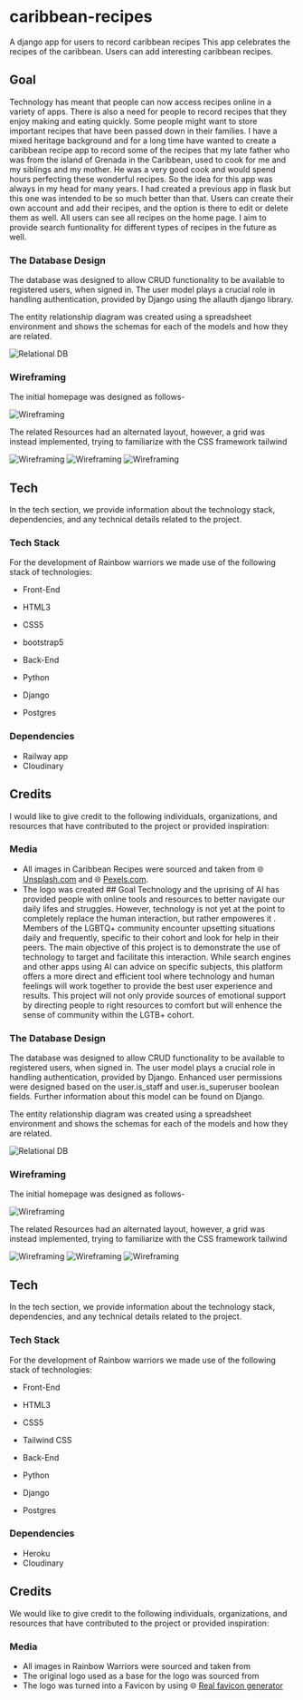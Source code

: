 # caribbean-recipes
A django app for users to record caribbean recipes
This app celebrates the recipes of the caribbean.  Users can add interesting caribbean recipes.

## Goal
Technology has meant that people can now access recipes online in a variety of apps.  There is also a need for people to record recipes that they enjoy making and eating quickly.  Some people might want to store important recipes that have been passed down in  their families.  I have a mixed heritage background and for a long time have wanted to create a caribbean recipe app to record some of the recipes that my late father who was from the island of Grenada in the Caribbean, used to cook for me and my siblings and my mother.  He was a very good cook and would spend hours perfecting these wonderful recipes.  So the idea for this app was always in my head for many years.  I had created a previous app in flask but this one was intended to be so much better than that.   Users can create their own account and add their recipes, and the option is there to edit or delete them as well.  All users can see all recipes on the home page.  I aim to provide search funtionality for different types of recipes in the future as well.


### The Database Design
The database was designed to allow CRUD functionality to be available to registered users, when signed in. The user model plays a crucial role in handling authentication, provided by Django using the allauth django library.

The entity relationship diagram was created using a spreadsheet environment and shows the schemas for each of the models and how they are related.

![Relational DB](./readme_assets/images/relational_db.png)

### Wireframing

The initial homepage was designed as follows-

![Wireframing](./readme_assets/images/Home_Page.png)

The related Resources had an alternated layout, however, a grid was instead implemented, trying to familiarize with the CSS framework tailwind

![Wireframing](./readme_assets/images/Movies.png)
![Wireframing](./readme_assets/images/news.png)
![Wireframing](./readme_assets/images/Readings.png)

## Tech
In the tech section, we provide information about the technology stack, dependencies, and any technical details related to the project.

### Tech Stack

For the development of Rainbow warriors we made use of the following stack of technologies:

- Front-End
 - HTML3
 - CSS5
 - bootstrap5

- Back-End
 - Python
 - Django
 - Postgres

### Dependencies

- Railway app
- Cloudinary


## Credits
I would like to give credit to the following individuals, organizations, and resources that have contributed to the project or provided inspiration:


### Media
- All images in Caribbean Recipes were sourced and taken from 🌐 [Unsplash.com](https://unsplash.com/) and 🌐 [Pexels.com](https://www.pexels.com/).
- The logo was created ## Goal
Technology and the uprising of AI has provided people with online tools and resources to better navigate our daily lifes and struggles. However, technology is not yet at the point to completely replace the human interaction, but rather empoweres it . Members of the LGBTQ+ community encounter upsetting situations daily and frequently, specific to their cohort and look for help in their peers. The main objective of this project is to demonstrate the use of technology to target and facilitate this interaction. While search engines and other apps using AI can advice on specific subjects, this platform offers a more direct and efficient tool where technology and human feelings will work together to provide the best user experience and results.
This project will not only provide sources of emotional support by directing people to right resources to comfort but will enhence the sense of community within the LGTB+ cohort.


### The Database Design
The database was designed to allow CRUD functionality to be available to registered users, when signed in. The user model plays a crucial role in handling authentication, provided by Django. Enhanced user permissions were designed based on the user.is_staff and user.is_superuser boolean fields. Further information about this model can be found on Django.



The entity relationship diagram was created using a spreadsheet environment and shows the schemas for each of the models and how they are related.

![Relational DB](./readme_assets/images/relational_db.png)

### Wireframing

The initial homepage was designed as follows-

![Wireframing](./readme_assets/images/Home_Page.png)

The related Resources had an alternated layout, however, a grid was instead implemented, trying to familiarize with the CSS framework tailwind

![Wireframing](./readme_assets/images/Movies.png)
![Wireframing](./readme_assets/images/news.png)
![Wireframing](./readme_assets/images/Readings.png)

## Tech
In the tech section, we provide information about the technology stack, dependencies, and any technical details related to the project.

### Tech Stack

For the development of Rainbow warriors we made use of the following stack of technologies:

- Front-End
 - HTML3
 - CSS5
 - Tailwind CSS

- Back-End
 - Python
 - Django
 - Postgres

### Dependencies

- Heroku
- Cloudinary


## Credits
We would like to give credit to the following individuals, organizations, and resources that have contributed to the project or provided inspiration:


### Media
- All images in Rainbow Warriors were sourced and taken from 
- The original logo used as a base for the  logo was sourced from 
- The logo was turned into a Favicon by using 🌐 [Real favicon generator](https://realfavicongenerator.net/)
